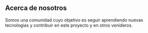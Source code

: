 ## Acerca de nosotros

Somos una comunidad cuyo objetivo es seguir aprendiendo nuevas tecnologias y contribuir en este proyecto y en otros venideros.
